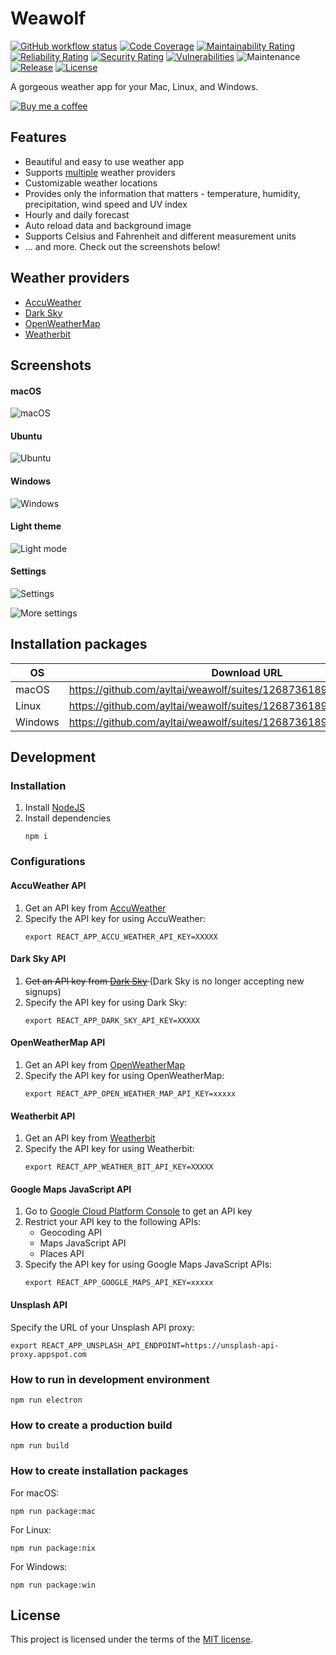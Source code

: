 # Weawolf

[![GitHub workflow status](https://img.shields.io/github/workflow/status/ayltai/weawolf/CI?style=flat)](https://github.com/ayltai/weawolf/actions)
[![Code Coverage](https://img.shields.io/codecov/c/github/ayltai/weawolf.svg?style=flat)](https://codecov.io/gh/ayltai/weawolf)
[![Maintainability Rating](https://sonarcloud.io/api/project_badges/measure?project=ayltai_weawolf&metric=sqale_rating)](https://sonarcloud.io/dashboard?id=ayltai_weawolf)
[![Reliability Rating](https://sonarcloud.io/api/project_badges/measure?project=ayltai_weawolf&metric=reliability_rating)](https://sonarcloud.io/dashboard?id=ayltai_weawolf)
[![Security Rating](https://sonarcloud.io/api/project_badges/measure?project=ayltai_weawolf&metric=security_rating)](https://sonarcloud.io/dashboard?id=ayltai_weawolf)
[![Vulnerabilities](https://sonarcloud.io/api/project_badges/measure?project=ayltai_weawolf&metric=vulnerabilities)](https://sonarcloud.io/dashboard?id=ayltai_weawolf)
![Maintenance](https://img.shields.io/maintenance/yes/2020)
[![Release](https://img.shields.io/github/release/ayltai/weawolf.svg?style=flat)](https://github.com/ayltai/weawolf/releases)
[![License](https://img.shields.io/github/license/ayltai/weawolf.svg?style=flat)](https://github.com/ayltai/weawolf/blob/master/LICENSE)

A gorgeous weather app for your Mac, Linux, and Windows.

[![Buy me a coffee](https://img.shields.io/static/v1?label=Buy%20me%20a&message=coffee&color=important&style=for-the-badge&logo=buy-me-a-coffee&logoColor=white)](https://buymeacoff.ee/ayltai)

## Features
* Beautiful and easy to use weather app
* Supports [multiple](#weather-providers) weather providers
* Customizable weather locations
* Provides only the information that matters - temperature, humidity, precipitation, wind speed and UV index
* Hourly and daily forecast
* Auto reload data and background image
* Supports Celsius and Fahrenheit and different measurement units
* ... and more. Check out the screenshots below!

## Weather providers
* [AccuWeather](https://www.accuweather.com)
* [Dark Sky](https://darksky.net)
* [OpenWeatherMap](https://openweathermap.org)
* [Weatherbit](https://www.weatherbit.io)

## Screenshots

#### macOS

![macOS](design/screenshot-mac.png)

#### Ubuntu

![Ubuntu](design/screenshot-linux.png)

#### Windows

![Windows](design/screenshot-win.png)

#### Light theme

![Light mode](design/screenshot-mac-light.png)

#### Settings
 
![Settings](design/screenshot-settings-1.png)

![More settings](design/screenshot-settings-2.png)

## Installation packages

| OS      | Download URL                                                           |
|---------|------------------------------------------------------------------------|
| macOS   | https://github.com/ayltai/weawolf/suites/1268736189/artifacts/19514687 |
| Linux   | https://github.com/ayltai/weawolf/suites/1268736189/artifacts/19514686 |
| Windows | https://github.com/ayltai/weawolf/suites/1268736189/artifacts/19514688 |

## Development

### Installation
1. Install [NodeJS](https://nodejs.org)
2. Install dependencies
   ```shell script
   npm i
   ```

### Configurations

#### AccuWeather API
1. Get an API key from [AccuWeather](https://developer.accuweather.com/)
2. Specify the API key for using AccuWeather:
   ```shell script
   export REACT_APP_ACCU_WEATHER_API_KEY=XXXXX
   ```

#### Dark Sky API
1. <del>Get an API key from [Dark Sky](https://darksky.net/dev) </del> (Dark Sky is no longer accepting new signups)
2. Specify the API key for using Dark Sky:
   ```shell script
   export REACT_APP_DARK_SKY_API_KEY=XXXXX
   ```

#### OpenWeatherMap API
1. Get an API key from [OpenWeatherMap](https://openweathermap.org/api)
2. Specify the API key for using OpenWeatherMap:
   ```shell script
   export REACT_APP_OPEN_WEATHER_MAP_API_KEY=xxxxx
   ```

#### Weatherbit API
1. Get an API key from [Weatherbit](https://www.weatherbit.io/api)
2. Specify the API key for using Weatherbit:
   ```shell script
   export REACT_APP_WEATHER_BIT_API_KEY=XXXXX
   ```

#### Google Maps JavaScript API
1. Go to [Google Cloud Platform Console](https://developers.google.com/maps/documentation/javascript/get-api-key) to get an API key
2. Restrict your API key to the following APIs:
   * Geocoding API
   * Maps JavaScript API
   * Places API
3. Specify the API key for using Google Maps JavaScript APIs:
   ```shell script
   export REACT_APP_GOOGLE_MAPS_API_KEY=xxxxx
   ```
#### Unsplash API
Specify the URL of your Unsplash API proxy:
```shell script
export REACT_APP_UNSPLASH_API_ENDPOINT=https://unsplash-api-proxy.appspot.com
```

### How to run in development environment
```shell script
npm run electron
```

### How to create a production build
```shell script
npm run build
```

### How to create installation packages

For macOS:
```shell script
npm run package:mac
```

For Linux:
```shell script
npm run package:nix
```

For Windows:
```shell script
npm run package:win
```

## License
This project is licensed under the terms of the [MIT license](https://github.com/ayltai/weawolf/blob/LICENSE).
